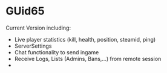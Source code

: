 # GUid65

Current Version including:
- Live player statistics (kill, health, position, steamid, ping)
- ServerSettings
- Chat functionality to send ingame
- Receive Logs, Lists (Admins, Bans,...) from remote session
-
